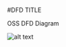 #DFD TITLE


OSS DFD Diagram

![alt text](https://cloud.githubusercontent.com/assets/14991150/19226875/07c690c2-8e77-11e6-9bad-6a6e1cd3177a.jpg)
